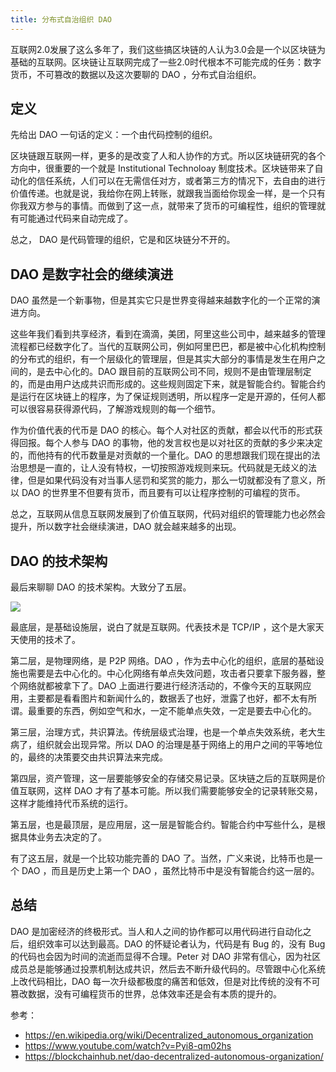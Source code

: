 ```yaml
---
title: 分布式自治组织 DAO
---
```


互联网2.0发展了这么多年了，我们这些搞区块链的人认为3.0会是一个以区块链为基础的互联网。区块链让互联网完成了一些2.0时代根本不可能完成的任务：数字货币，不可篡改的数据以及这次要聊的 DAO ，分布式自治组织。

## 定义

先给出 DAO 一句话的定义：一个由代码控制的组织。

区块链跟互联网一样，更多的是改变了人和人协作的方式。所以区块链研究的各个方向中，很重要的一个就是 Institutional Technoloay 制度技术。区块链带来了自动化的信任系统，人们可以在无需信任对方，或者第三方的情况下，去自由的进行价值传递。也就是说，我给你在网上转账，就跟我当面给你现金一样，是一个只有你我双方参与的事情。而做到了这一点，就带来了货币的可编程性，组织的管理就有可能通过代码来自动完成了。

总之， DAO 是代码管理的组织，它是和区块链分不开的。

## DAO 是数字社会的继续演进

DAO 虽然是一个新事物，但是其实它只是世界变得越来越数字化的一个正常的演进方向。

这些年我们看到共享经济，看到在滴滴，美团，阿里这些公司中，越来越多的管理流程都已经数字化了。当代的互联网公司，例如阿里巴巴，都是被中心化机构控制的分布式的组织，有一个层级化的管理层，但是其实大部分的事情是发生在用户之间的，是去中心化的。DAO 跟目前的互联网公司不同，规则不是由管理层制定的，而是由用户达成共识而形成的。这些规则固定下来，就是智能合约。智能合约是运行在区块链上的程序，为了保证规则透明，所以程序一定是开源的，任何人都可以很容易获得源代码，了解游戏规则的每一个细节。

作为价值代表的代币是 DAO 的核心。每个人对社区的贡献，都会以代币的形式获得回报。每个人参与 DAO 的事物，他的发言权也是以对社区的贡献的多少来决定的，而他持有的代币数量是对贡献的一个量化。DAO 的思想跟我们现在提出的法治思想是一直的，让人没有特权，一切按照游戏规则来玩。代码就是无歧义的法律，但是如果代码没有对当事人惩罚和奖赏的能力，那么一切就都没有了意义，所以 DAO 的世界里不但要有货币，而且要有可以让程序控制的可编程的货币。

总之，互联网从信息互联网发展到了价值互联网，代码对组织的管理能力也必然会提升，所以数字社会继续演进，DAO 就会越来越多的出现。

## DAO 的技术架构

最后来聊聊 DAO 的技术架构。大致分了五层。

![](https://img.haoqicat.com/2018121001.jpg)

最底层，是基础设施层，说白了就是互联网。代表技术是 TCP/IP ，这个是大家天天使用的技术了。

第二层，是物理网络，是 P2P 网络。DAO ，作为去中心化的组织，底层的基础设施也需要是去中心化的。中心化网络有单点失效问题，攻击者只要拿下服务器，整个网络就都被拿下了。DAO 上面进行要进行经济活动的，不像今天的互联网应用，主要都是看看图片和新闻什么的，数据丢了也好，泄露了也好，都不太有所谓。最重要的东西，例如空气和水，一定不能单点失效，一定是要去中心化的。

第三层，治理方式，共识算法。传统层级式治理，也是一个单点失效系统，老大生病了，组织就会出现异常。所以 DAO 的治理是基于网络上的用户之间的平等地位的，最终的决策要交由共识算法来完成。

第四层，资产管理，这一层要能够安全的存储交易记录。区块链之后的互联网是价值互联网，这样 DAO 才有了基本可能。所以我们需要能够安全的记录转账交易，这样才能维持代币系统的运行。

第五层，也是最顶层，是应用层，这一层是智能合约。智能合约中写些什么，是根据具体业务去决定的了。

有了这五层，就是一个比较功能完善的 DAO 了。当然，广义来说，比特币也是一个 DAO ，而且是历史上第一个 DAO ，虽然比特币中是没有智能合约这一层的。

## 总结

DAO 是加密经济的终极形式。当人和人之间的协作都可以用代码进行自动化之后，组织效率可以达到最高。DAO 的怀疑论者认为，代码是有 Bug 的，没有 Bug 的代码也会因为时间的流逝而显得不合理。Peter 对 DAO 非常有信心，因为社区成员总是能够通过投票机制达成共识，然后去不断升级代码的。尽管跟中心化系统上改代码相比，DAO 每一次升级都极度的痛苦和低效，但是对比传统的没有不可篡改数据，没有可编程货币的世界，总体效率还是会有本质的提升的。

参考：

- https://en.wikipedia.org/wiki/Decentralized_autonomous_organization
- https://www.youtube.com/watch?v=Pyi8-qm02hs
- https://blockchainhub.net/dao-decentralized-autonomous-organization/
